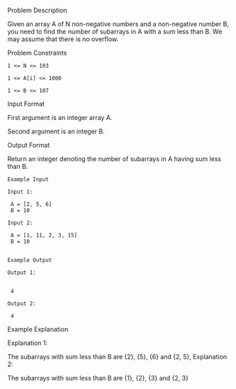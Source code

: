 Problem Description

Given an array A of N non-negative numbers and a non-negative number B,
you need to find the number of subarrays in A with a sum less than B.
We may assume that there is no overflow.



Problem Constraints
    
    1 <= N <= 103
    
    1 <= A[i] <= 1000
    
    1 <= B <= 107



Input Format

First argument is an integer array A.

Second argument is an integer B.



Output Format

Return an integer denoting the number of subarrays in A having sum less than B.


    
    Example Input
    
    Input 1:
    
     A = [2, 5, 6]
     B = 10
    
    Input 2:
    
     A = [1, 11, 2, 3, 15]
     B = 10
    
    
    Example Output
    
    Output 1:
    
    
     4
    
    Output 2:
    
     4


Example Explanation

Explanation 1:

 The subarrays with sum less than B are {2}, {5}, {6} and {2, 5},
Explanation 2:

 The subarrays with sum less than B are {1}, {2}, {3} and {2, 3}